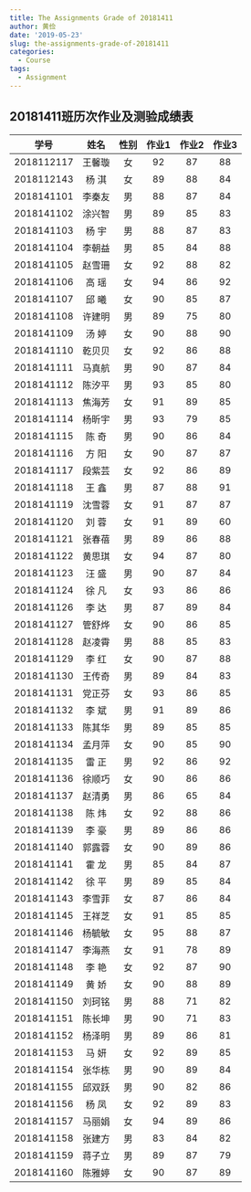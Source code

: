 ```yaml
---
title: The Assignments Grade of 20181411
author: 黄俭
date: '2019-05-23'
slug: the-assignments-grade-of-20181411
categories:
  - Course
tags:
  - Assignment
---
```

## 20181411班历次作业及测验成绩表

|学号         |      姓名| 性别    | 作业1 |作业2 |作业3|
|:-----------:|:--------:|:-------:|:-----:|:----:|:---:|
|   2018112117|    王馨璇| 女      |   92  |  87  |  88 |
|   2018112143|    杨 淇 | 女      |   89  | 88   |  84 |
|   2018141101|    李秦友| 男      |   88  |  87  |   84|
|   2018141102|    涂兴智| 男      |   89  |   85 | 83  |
|   2018141103|    杨  宇| 男      |   88  | 87   | 83  |
|   2018141104|    李朝益| 男      |   85  |   84 |  88 |
|   2018141105|    赵雪珊| 女      |   92  |   88 |  82 |
|   2018141106|    高  瑶| 女      |   94  |  86  | 92  |
|   2018141107|    邱  曦| 女      |   90  | 85   |  87 |
|   2018141108|    许建明| 男      |   89  |   75 |  80 |
|   2018141109|    汤  婷| 女      |   90  |   88 |  90 |
|   2018141110|    乾贝贝| 女      |   92  |   86 |  88 |
|   2018141111|    马真航| 男      |   90  |  87  |   84|
|   2018141112|    陈汐平| 男      |   93  |   85 |  80 |
|   2018141113|    焦海芳| 女      |   91  |    89|   85|
|   2018141114|    杨昕宇| 男      |   93  |  79  |   85|
|   2018141115|    陈  奇| 男      |   90  |   86 |  84 |
|   2018141116|    方  阳| 女      |   90  |   87 |  87 |
|   2018141117|    段紫芸| 女      |   92  |  86  |  89 |
|   2018141118|    王  鑫| 男      |   87  |  88  |  91 |
|   2018141119|    沈雪蓉| 女      |   91  |  87  |  87 |
|   2018141120|    刘  蓉| 女      |   91  |   89 |  60 |
|   2018141121|    张春蓓| 男      |   89  |  86  |  88 |
|   2018141122|    黄思琪| 女      |   94  |   87 |  80 |
|   2018141123|    汪  盛| 男      |   90  | 87   |   84|
|   2018141124|    徐  凡| 女      |   93  | 86   |  86 |
|   2018141126|    李  达| 男      |   87  |   89 |  84 |
|   2018141127|    管舒烨| 女      |   90  |  86  |  85 |
|   2018141128|    赵凌霄| 男      |   88  |   85 |  83 |
|   2018141129|    李  红| 女      |   90  |   87 |  88 |
|   2018141130|    王传奇| 男      |   89  |  84  |   83|
|   2018141131|    党正芬| 女      |   93  | 86   |   85|
|   2018141132|    李  斌| 男      |   91  |  89  |  86 |
|   2018141133|    陈其华| 男      |   89  |  85  |  85 |
|   2018141134|    孟月萍| 女      |   90  |  85  | 90  |
|   2018141135|    雷  正| 男      |   92  |   86 |  92 |
|   2018141136|    徐顺巧| 女      |   90  |    86|   86|
|   2018141137|    赵清勇| 男      |   86  |  65  |  84 |
|   2018141138|    陈  炜| 女      |   92  |   88 |  86 |
|   2018141139|    李  豪| 男      |   89  |   86 |  86 |
|   2018141140|    郭露蓉| 女      |   90  |   89 |  86 |
|   2018141141|    霍  龙| 男      |   85  |   84 |  87 |
|   2018141142|    徐  平| 男      |   89  |   85 |  84 |
|   2018141143|    李雪菲| 女      |   87  |   86 |  84 |
|   2018141145|    王祥芝| 女      |   91  |  85  |   85|
|   2018141146|    杨毓敏| 女      |   95  |  88  | 87  |
|   2018141147|    李海燕| 女      |   91  |  78  |   89|
|   2018141148|    李  艳| 女      |   92  |   87 |  90 |
|   2018141149|    黄  娇| 女      |   90  |   88 |  89 |
|   2018141150|    刘珂铭| 男      |   88  |    71|   82|
|   2018141151|    陈长坤| 男      |   90  |   71 |  83 |
|   2018141152|    杨泽明| 男      |   89  |  86  |   81|
|   2018141153|    马  妍| 女      |   92  |  89  |  85 |
|   2018141154|    张华栋| 男      |   90  |   89 |  84 |
|   2018141155|    邱双跃| 男      |   90  |  82  |   86|
|   2018141156|    杨  凤| 女      |   92  |   89 |  83 |
|   2018141157|    马丽娟| 女      |   94  |  89  |  86 |
|   2018141158|    张建方| 男      |   83  |  84  |  82 |
|   2018141159|    蒋子立| 男      |   89  |  87  |  79 |
|   2018141160|    陈雅婷| 女      |   90  |  87  | 89  |
